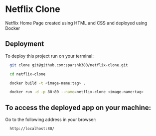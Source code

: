 
# Netflix Clone

Netflix Home Page created using HTML and CSS and deployed using Docker






## Deployment

To deploy this project run on your terminal:

```bash
  git clone git@github.com:sparshk380/netflix-clone.git
```
```bash
  cd netflix-clone
```
```bash
  docker build -t <image-name:tag> .
```
```bash
  docker run -d -p 80:80 --name=netflix-clone <image-name:tag>
```



## To access the deployed app on your machine:

Go to the following address in your browser:

```bash
  http://localhost:80/
```

